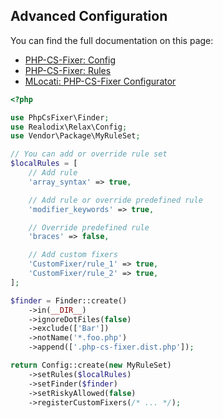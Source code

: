 ## Advanced Configuration

You can find the full documentation on this page:
- [PHP-CS-Fixer: Config](https://github.com/PHP-CS-Fixer/PHP-CS-Fixer/blob/master/doc/config.rst)
- [PHP-CS-Fixer: Rules](https://github.com/PHP-CS-Fixer/PHP-CS-Fixer/blob/master/doc/rules/index.rst)
- [MLocati: PHP-CS-Fixer Configurator](https://mlocati.github.io/php-cs-fixer-configurator)


```php
<?php

use PhpCsFixer\Finder;
use Realodix\Relax\Config;
use Vendor\Package\MyRuleSet;

// You can add or override rule set
$localRules = [
    // Add rule
    'array_syntax' => true,

    // Add rule or override predefined rule
    'modifier_keywords' => true,

    // Override predefined rule
    'braces' => false,

    // Add custom fixers
    'CustomFixer/rule_1' => true,
    'CustomFixer/rule_2' => true,
];

$finder = Finder::create()
    ->in(__DIR__)
    ->ignoreDotFiles(false)
    ->exclude(['Bar'])
    ->notName('*.foo.php')
    ->append(['.php-cs-fixer.dist.php']);

return Config::create(new MyRuleSet)
    ->setRules($localRules)
    ->setFinder($finder)
    ->setRiskyAllowed(false)
    ->registerCustomFixers(/* ... */);
```
